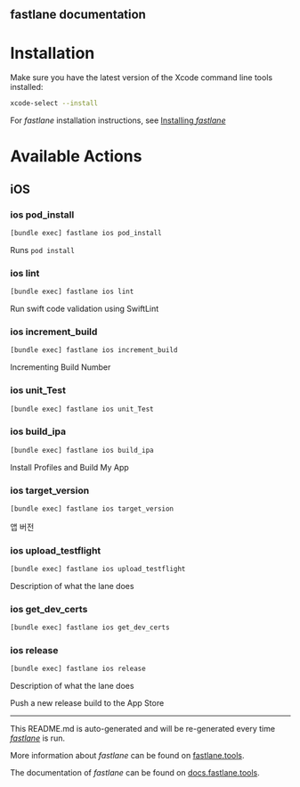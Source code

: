 fastlane documentation
----

# Installation

Make sure you have the latest version of the Xcode command line tools installed:

```sh
xcode-select --install
```

For _fastlane_ installation instructions, see [Installing _fastlane_](https://docs.fastlane.tools/#installing-fastlane)

# Available Actions

## iOS

### ios pod_install

```sh
[bundle exec] fastlane ios pod_install
```

Runs `pod install`

### ios lint

```sh
[bundle exec] fastlane ios lint
```

Run swift code validation using SwiftLint

### ios increment_build

```sh
[bundle exec] fastlane ios increment_build
```

Incrementing Build Number

### ios unit_Test

```sh
[bundle exec] fastlane ios unit_Test
```



### ios build_ipa

```sh
[bundle exec] fastlane ios build_ipa
```

Install Profiles and Build My App

### ios target_version

```sh
[bundle exec] fastlane ios target_version
```

앱 버전

### ios upload_testflight

```sh
[bundle exec] fastlane ios upload_testflight
```

Description of what the lane does

### ios get_dev_certs

```sh
[bundle exec] fastlane ios get_dev_certs
```



### ios release

```sh
[bundle exec] fastlane ios release
```

Description of what the lane does

Push a new release build to the App Store

----

This README.md is auto-generated and will be re-generated every time [_fastlane_](https://fastlane.tools) is run.

More information about _fastlane_ can be found on [fastlane.tools](https://fastlane.tools).

The documentation of _fastlane_ can be found on [docs.fastlane.tools](https://docs.fastlane.tools).
